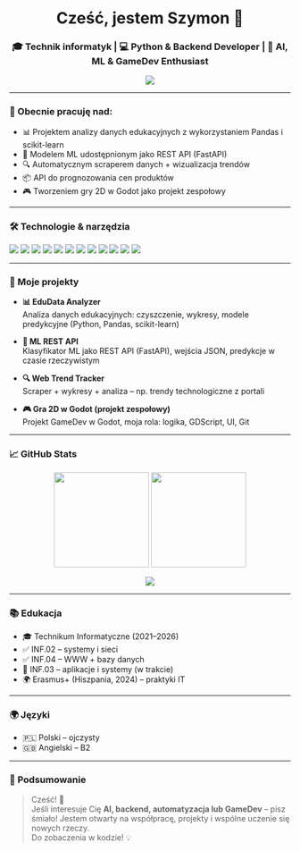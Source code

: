<h1 align="center">Cześć, jestem Szymon 👋</h1>
<h3 align="center">🎓 Technik informatyk | 💻 Python & Backend Developer | 🤖 AI, ML & GameDev Enthusiast</h3>

<p align="center">
  <img src="https://readme-typing-svg.herokuapp.com/?lines=Kocham+kodować!;AI+to+przyszłość;Uwielbiam+tworzyć+projekty;Uczę+się+każdego+dnia&center=true&width=400&color=00FFAA">
</p>

---

### 🔭 Obecnie pracuję nad:

- 📊 Projektem analizy danych edukacyjnych z wykorzystaniem Pandas i scikit-learn  
- 🧠 Modelem ML udostępnionym jako REST API (FastAPI)  
- 🔍 Automatycznym scraperem danych + wizualizacja trendów   
- 📦 API do prognozowania cen produktów  
- 🎮 Tworzeniem gry 2D w Godot jako projekt zespołowy

---

### 🛠️ Technologie & narzędzia

<p align="left">
  <img src="https://img.shields.io/badge/Python-3776AB?style=for-the-badge&logo=python&logoColor=white"/>
  <img src="https://img.shields.io/badge/FastAPI-009688?style=for-the-badge&logo=fastapi&logoColor=white"/>
  <img src="https://img.shields.io/badge/Django-092E20?style=for-the-badge&logo=django&logoColor=white"/>
  <img src="https://img.shields.io/badge/Go-00ADD8?style=for-the-badge&logo=go&logoColor=white"/>
  <img src="https://img.shields.io/badge/Java-ED8B00?style=for-the-badge&logo=java&logoColor=white"/>
  <img src="https://img.shields.io/badge/GDScript-478CBF?style=for-the-badge&logo=godot-engine&logoColor=white"/>
  <img src="https://img.shields.io/badge/React-61DAFB?style=for-the-badge&logo=react&logoColor=black"/>
  <img src="https://img.shields.io/badge/TypeScript-3178C6?style=for-the-badge&logo=typescript&logoColor=white"/>
  <img src="https://img.shields.io/badge/MySQL-4479A1?style=for-the-badge&logo=mysql&logoColor=white"/>
  <img src="https://img.shields.io/badge/Docker-2496ED?style=for-the-badge&logo=docker&logoColor=white"/>
  <img src="https://img.shields.io/badge/Git-F05032?style=for-the-badge&logo=git&logoColor=white"/>
  <img src="https://img.shields.io/badge/Linux-FCC624?style=for-the-badge&logo=linux&logoColor=black"/>
</p>

---

### 📌 Moje projekty

- **📊 EduData Analyzer**  
  Analiza danych edukacyjnych: czyszczenie, wykresy, modele predykcyjne (Python, Pandas, scikit-learn)

- **🧠 ML REST API**  
  Klasyfikator ML jako REST API (FastAPI), wejścia JSON, predykcje w czasie rzeczywistym

- **🔍 Web Trend Tracker**  
  Scraper + wykresy + analiza – np. trendy technologiczne z portali

- **🎮 Gra 2D w Godot (projekt zespołowy)**  
  Projekt GameDev w Godot, moja rola: logika, GDScript, UI, Git

---

### 📈 GitHub Stats

<p align="center">
  <img src="https://github-readme-stats.vercel.app/api?username=WrAp9012&show_icons=true&theme=tokyonight" height="170"/>
  <img src="https://github-readme-stats.vercel.app/api/top-langs/?username=WrAp9012&layout=compact&theme=tokyonight" height="170"/>
</p>

<p align="center">
  <img src="https://github-readme-streak-stats.herokuapp.com?user=WrAp9012&theme=tokyonight&date_format=M%20j%5B%2C%20Y%5D"/>
</p>

---

### 📚 Edukacja

- 🎓 Technikum Informatyczne (2021–2026)
- ✅ INF.02 – systemy i sieci  
- ✅ INF.04 – WWW + bazy danych  
- 🔄 INF.03 – aplikacje i systemy (w trakcie)  
- 🌍 Erasmus+ (Hiszpania, 2024) – praktyki IT

---

### 🌍 Języki

- 🇵🇱 Polski – ojczysty  
- 🇬🇧 Angielski – B2

---

### 🚀 Podsumowanie

> Cześć! 👋  
> Jeśli interesuje Cię **AI, backend, automatyzacja lub GameDev** – pisz śmiało! Jestem otwarty na współpracę, projekty i wspólne uczenie się nowych rzeczy.  
> Do zobaczenia w kodzie! 💡
